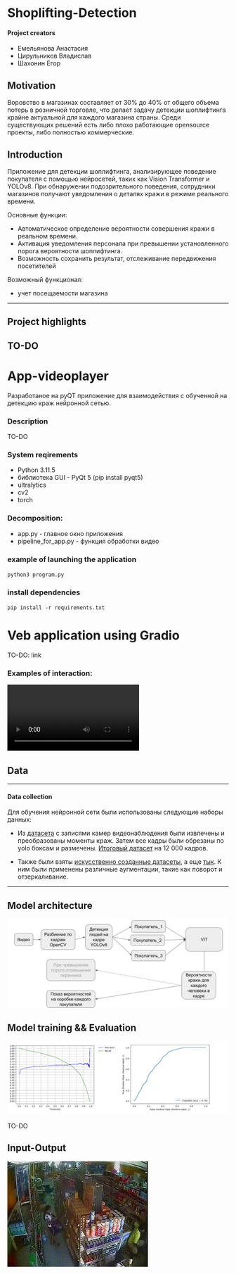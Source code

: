 # Shoplifting-Detection

#### Project creators
-  Емельянова Анастасия
-  Цирульников Владислав
-  Шахонин Егор

## Motivation

Воровство в магазинах составляет от 30% до 40% от общего объема потерь в розничной торговле, что делает задачу детекции шоплифтинга крайне актуальной для каждого магазина страны. Среди существующих решений есть либо плохо работающие opensource проекты, либо полностью коммерческие.


## Introduction 

Приложение для детекции шоплифтинга, анализирующее поведение покупателя с помощью нейросетей, таких как Vision Transformer и YOLOv8. При обнаружении подозрительного поведения, сотрудники магазинов получают уведомления о деталях кражи в режиме реального времени. 

Основные функции: 
- Автоматическое определение вероятности совершения кражи в реальном времени.
- Активация уведомления персонала при превышении установленного порога вероятности шоплифтинга.
- Возможность сохранить результат, отслеживание передвижения посетителей
  

Возможный функционал:
- учет посещаемости магазина

---

## Project highlights

TO-DO
---

# App-videoplayer

Разработаное на pyQT приложение для взаимодействия с обученной на детекцию краж нейронной сетью. 

### Description

TO-DO

### System reqirements

+   Python 3.11.5
+   библиотека GUI - PyQt 5 (pip install pyqt5)
+   ultralytics
+   cv2
+   torch

### Decomposition:

 + app.py - главное окно приложения
 + pipeline_for_app.py - функция обработки видео

### example of launching the application
    python3 program.py

### install dependencies 
    pip install -r requirements.txt
    
# Veb application using Gradio

TO-DO: link


### Examples of interaction:

![example](https://github.com/trueuser3/ML_project_2_course/blob/AnastasiaEmelyanova/samples/video_result.mp4)

## Data 
---
#### Data collection

Для обучения нейронной сети были использованы следующие наборы данных:

- Из [датасета](https://disk.yandex.ru/d/_vjY_E84Bs1p-Q) с записями камер видеонаблюдения были извлечены и преобразованы моменты краж. Затем все кадры были обрезаны по yolo боксам и размечены. [Итоговый датасет](https://drive.google.com/drive/folders/1YTx-Rj6D7dj0WFRjYTJHJ6_gOz8KsCh5) на 12 000 кадров.
  
- Также были взяты [искусственно созданные датасеты](https://universe.roboflow.com/theft-detection-poc/shoplifting-detection-tqzfb/dataset/1), а еще [тык](https://universe.roboflow.com/vit-oru5x/shoplifting_theft_detection2/dataset/7). К ним были применены различные аугментации, такие как поворот и отзеркаливание.

---

## Model architecture

![architecture](https://github.com/trueuser3/ML_project_2_course/blob/AnastasiaEmelyanova/image.png)

## Model training && Evaluation

![metrics](https://github.com/trueuser3/ML_project_2_course/blob/AnastasiaEmelyanova/samples/image.png)

TO-DO


## Input-Output
![SL_event_record_1__ (1)](https://github.com/trueuser3/ML_project_2_course/blob/AnastasiaEmelyanova/samples/output/output_grad_1.gif)
